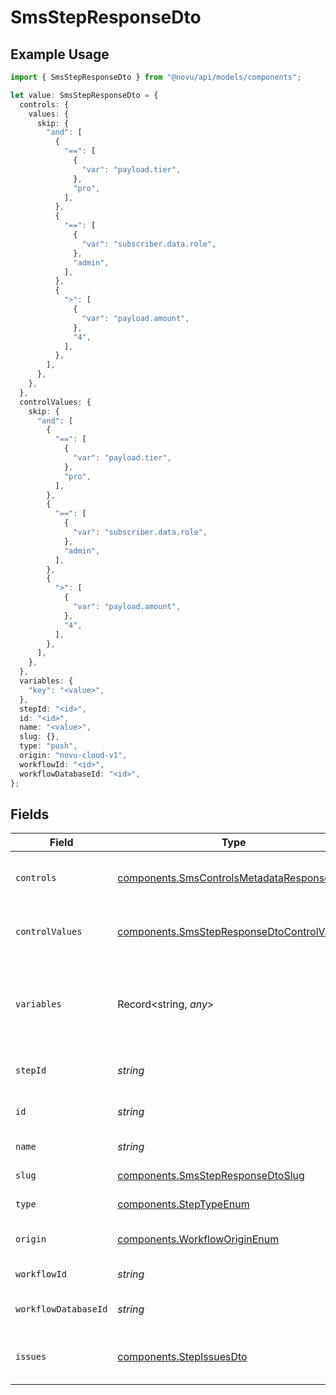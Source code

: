 # SmsStepResponseDto

## Example Usage

```typescript
import { SmsStepResponseDto } from "@novu/api/models/components";

let value: SmsStepResponseDto = {
  controls: {
    values: {
      skip: {
        "and": [
          {
            "==": [
              {
                "var": "payload.tier",
              },
              "pro",
            ],
          },
          {
            "==": [
              {
                "var": "subscriber.data.role",
              },
              "admin",
            ],
          },
          {
            ">": [
              {
                "var": "payload.amount",
              },
              "4",
            ],
          },
        ],
      },
    },
  },
  controlValues: {
    skip: {
      "and": [
        {
          "==": [
            {
              "var": "payload.tier",
            },
            "pro",
          ],
        },
        {
          "==": [
            {
              "var": "subscriber.data.role",
            },
            "admin",
          ],
        },
        {
          ">": [
            {
              "var": "payload.amount",
            },
            "4",
          ],
        },
      ],
    },
  },
  variables: {
    "key": "<value>",
  },
  stepId: "<id>",
  id: "<id>",
  name: "<value>",
  slug: {},
  type: "push",
  origin: "novu-cloud-v1",
  workflowId: "<id>",
  workflowDatabaseId: "<id>",
};
```

## Fields

| Field                                                                                                    | Type                                                                                                     | Required                                                                                                 | Description                                                                                              |
| -------------------------------------------------------------------------------------------------------- | -------------------------------------------------------------------------------------------------------- | -------------------------------------------------------------------------------------------------------- | -------------------------------------------------------------------------------------------------------- |
| `controls`                                                                                               | [components.SmsControlsMetadataResponseDto](../../models/components/smscontrolsmetadataresponsedto.md)   | :heavy_check_mark:                                                                                       | Controls metadata for the SMS step                                                                       |
| `controlValues`                                                                                          | [components.SmsStepResponseDtoControlValues](../../models/components/smsstepresponsedtocontrolvalues.md) | :heavy_minus_sign:                                                                                       | Control values for the SMS step                                                                          |
| `variables`                                                                                              | Record<string, *any*>                                                                                    | :heavy_check_mark:                                                                                       | JSON Schema for variables, follows the JSON Schema standard                                              |
| `stepId`                                                                                                 | *string*                                                                                                 | :heavy_check_mark:                                                                                       | Unique identifier of the step                                                                            |
| `id`                                                                                                     | *string*                                                                                                 | :heavy_check_mark:                                                                                       | Database identifier of the step                                                                          |
| `name`                                                                                                   | *string*                                                                                                 | :heavy_check_mark:                                                                                       | Name of the step                                                                                         |
| `slug`                                                                                                   | [components.SmsStepResponseDtoSlug](../../models/components/smsstepresponsedtoslug.md)                   | :heavy_check_mark:                                                                                       | Slug of the step                                                                                         |
| `type`                                                                                                   | [components.StepTypeEnum](../../models/components/steptypeenum.md)                                       | :heavy_check_mark:                                                                                       | Type of the step                                                                                         |
| `origin`                                                                                                 | [components.WorkflowOriginEnum](../../models/components/workfloworiginenum.md)                           | :heavy_check_mark:                                                                                       | Origin of the workflow                                                                                   |
| `workflowId`                                                                                             | *string*                                                                                                 | :heavy_check_mark:                                                                                       | Workflow identifier                                                                                      |
| `workflowDatabaseId`                                                                                     | *string*                                                                                                 | :heavy_check_mark:                                                                                       | Workflow database identifier                                                                             |
| `issues`                                                                                                 | [components.StepIssuesDto](../../models/components/stepissuesdto.md)                                     | :heavy_minus_sign:                                                                                       | Issues associated with the step                                                                          |